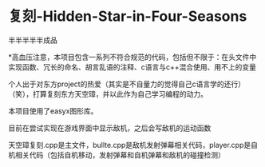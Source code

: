 # 复刻-Hidden-Star-in-Four-Seasons
半半半半半成品

*高血压注意，本项目包含一系列不符合规范的代码，包括但不限于：在头文件中实现函数、冗长的命名、胡言乱语的注释、c语言与c++混合使用、用不上的变量

个人出于对东方project的热爱（其实是不自量力的觉得自己c语言学的还行）（笑），打算复刻东方天空璋，并以此作为自己学习编程的动力。

本项目使用了easyx图形库。

目前在尝试实现在游戏界面中显示敌机，之后会写敌机的运动函数

天空璋复刻.cpp是主文件，bullte.cpp是敌机发射弹幕相关代码，player.cpp是自机相关代码（包括自机移动，发射弹幕和自机弹幕和敌机的碰撞检测）
